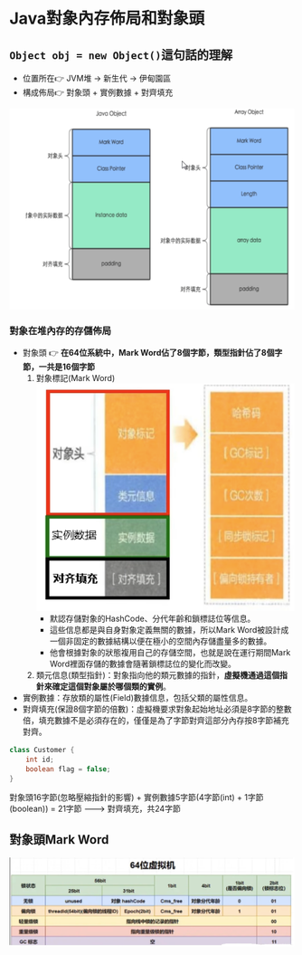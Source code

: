 # Java對象內存佈局和對象頭

## `Object obj = new Object()`這句話的理解

* 位置所在:point_right: JVM堆 -> 新生代 -> 伊甸園區
* 構成佈局:point_right: 對象頭 + 實例數據 + 對齊填充

![image.png](./assets/image.png)

### 對象在堆內存的存儲佈局

* 對象頭 👉 **在64位系統中，Mark Word佔了8個字節，類型指針佔了8個字節，一共是16個字節**
  1. 對象標記(Mark Word)
     ![image.png](./assets/1708915635091-image.png)
     * 默認存儲對象的HashCode、分代年齡和鎖標誌位等信息。
     * 這些信息都是與自身對象定義無關的數據，所以Mark Word被設計成一個非固定的數據結構以便在極小的空間內存儲盡量多的數據。
     * 他會根據對象的狀態複用自己的存儲空間，也就是說在運行期間Mark Word裡面存儲的數據會隨著鎖標誌位的變化而改變。
  2. 類元信息(類型指針)：對象指向他的類元數據的指針，**虛擬機通過這個指針來確定這個對象屬於哪個類的實例**。
* 實例數據：存放類的屬性(Field)數據信息，包括父類的屬性信息。
* 對齊填充(保證8個字節的倍數)：虛擬機要求對象起始地址必須是8字節的整數倍，填充數據不是必須存在的，僅僅是為了字節對齊這部分內存按8字節補充對齊。

```java
class Customer {
    int id;
    boolean flag = false;
}
```

對象頭16字節(忽略壓縮指針的影響) + 實例數據5字節(4字節(int) + 1字節(boolean)) = 21字節 ---> 對齊填充，共24字節

## 對象頭Mark Word

![image.png](./assets/1709008975984-image.png)
